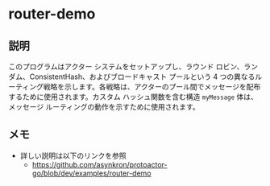 # router-demo
## 説明
このプログラムはアクター システムをセットアップし、ラウンド ロビン、ランダム、ConsistentHash、およびブロードキャスト プールという 4 つの異なるルーティング戦略を示します。各戦略は、アクターのプール間でメッセージを配布するために使用されます。カスタム ハッシュ関数を含む構造 `myMessage` 体は、メッセージ ルーティングの動作を示すために使用されます。
## メモ
- 詳しい説明は以下のリンクを参照
  - https://github.com/asynkron/protoactor-go/blob/dev/examples/router-demo
